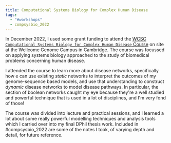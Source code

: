 ```yaml
---
title: Computational Systems Biology for Complex Human Disease
tags:
  - "#workshops"
  - compsysbio_2022
---
```



In December 2022, I used some grant funding to attend the [WCSC `Computational Systems Biology for Complex Human Disease` Course](https://coursesandconferences.wellcomeconnectingscience.org/event/computational-systems-biology-for-complex-human-disease-from-static-to-dynamic-representations-of-disease-mechanisms-20221204/) on site at the Wellcome Genome Campus in Cambridge. The course was focussed on applying systems biology approached to the study of biomedical problems concerning human disease.  

I attended the course to learn more about disease networks, specifically how e can use existing *static* networks to interpret the outcomes of my genome-sequence based models, and use that understanding to construct *dynamic* disease networks to model disease pathways. In particular, the section of boolean networks caught my eye because they're a well studied and powerful technique that is used in a lot of disciplines, and I'm very fond of those!

The course was divided into lecture and practical sessions, and I learned a lot about some really powerful modelling techniques and analysis tools which I carried over into my final DPhil thesis work. Included in #compsysbio_2022 are some of the notes I took, of varying depth and detail, for future reference.
